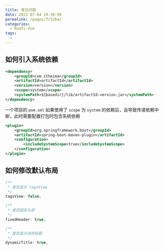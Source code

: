 ```yaml
---
title: 常见问题
date: 2022-07-04 19:30:58
permalink: /pages/fc52ba/
categories: 
  - RuoYi-Vue
tags: 
  - 
---
```


## 如何引入系统依赖

```xml
<dependency>
    <groupId>com.itheima</groupId>
    <artifactId>artifactId</artifactId>
    <version>version</version>
    <scope>system</scope>
    <systemPath>${basedir}/lib/artifactId-version.jar</systemPath>
</dependency>
```

一个项目的 `pom.xml` 如果使用了 `scope` 为 `system` 的依赖后，会导致传递依赖中断，此时需要配置打包时包含系统依赖

```xml
<plugin>
    <groupId>org.springframework.boot</groupId>
    <artifactId>spring-boot-maven-plugin</artifactId>
    <configuration>
        <includeSystemScope>true</includeSystemScope>
    </configuration>
</plugin>
```

## 如何修改默认布局

```js
/**
 * 是否显示 tagsView
 */
tagsView: false,

/**
 * 是否固定头部
 */
fixedHeader: true,

/**
 * 是否显示动态标题
 */
dynamicTitle: true,
```

